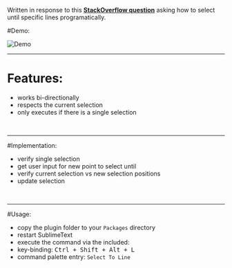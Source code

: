 Written in response to this [__StackOverflow question__](http://stackoverflow.com/questions/36878733/select-variable-numbers-of-lines-in-sublime-text) asking how to select until specific lines programatically.

#Demo:

![Demo](https://raw.githubusercontent.com/Enteleform/-SCRIPTS-/master/SublimeText/%5BMisc%5D/%5BProof%20Of%20Concept%5D%20SelectToLine/Demo.gif)

-----

# Features:

* works bi-directionally
* respects the current selection
* only executes if there is a single selection

&nbsp;

-----

#Implementation:

* verify single selection
* get user input for new point to select until
* verify current selection vs new selection positions
* update selection

&nbsp;

-----

#Usage:

* copy the plugin folder to your `Packages` directory
* restart SublimeText
* execute the command via the included:
 * key-binding: <kbd>Ctrl + Shift + Alt + L</kbd>
 * command palette entry: `Select To Line`
